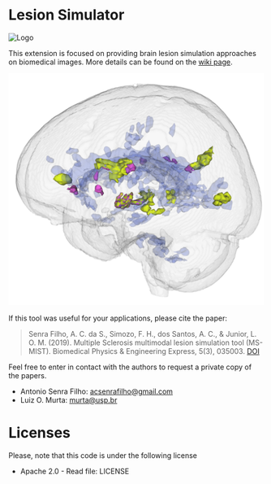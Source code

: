 # Lesion Simulator

![Logo](https://github.com/CSIM-Toolkits/Slicer-LesionSimulatorExtension/blob/main/LesionSimulator.png)

This extension is focused on providing brain lesion simulation approaches on biomedical images. More details can be found on the [wiki page](https://www.slicer.org/wiki/Documentation/Nightly/Extensions/LesionSimulator).

![Logo](https://github.com/CSIM-Toolkits/Slicer-LesionSimulatorExtension/blob/main/docs/assets/3DLesionsOverlay.png)

If this tool was useful for your applications, please cite the paper:

> Senra Filho, A. C. da S., Simozo, F. H., dos Santos, A. C., & Junior, L. O. M. (2019). Multiple Sclerosis multimodal lesion simulation tool (MS-MIST). Biomedical Physics & Engineering Express, 5(3), 035003. [DOI](https://doi.org/10.1088/2057-1976/ab08fc)

Feel free to enter in contact with the authors to request a private copy of the papers.
* Antonio Senra Filho: acsenrafilho@gmail.com
* Luiz O. Murta: murta@usp.br

# Licenses

Please, note that this code is under the following license

 * Apache 2.0 - Read file: LICENSE
